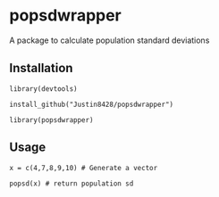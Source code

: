 # popsdwrapper
A package to calculate population standard deviations

## Installation
`library(devtools)`

`install_github("Justin8428/popsdwrapper")`

`library(popsdwrapper)`

## Usage
`x = c(4,7,8,9,10) # Generate a vector`

`popsd(x) # return population sd`
